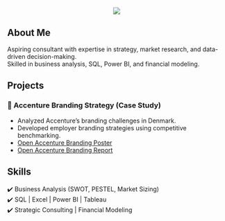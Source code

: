 <h1 align="center">
    <img src="https://readme-typing-svg.herokuapp.com/?font=Righteous&size=35&center=true&vCenter=true&width=700&height=70&duration=4000&lines=Hi+There!+👋;+I'm+Aashish+Singune!;+A+Software+Engineer!" />
</h1>

## About Me  
Aspiring consultant with expertise in strategy, market research, and data-driven decision-making.  
Skilled in business analysis, SQL, Power BI, and financial modeling.  

## Projects  
### 📌 Accenture Branding Strategy (Case Study)  
- Analyzed Accenture’s branding challenges in Denmark.  
- Developed employer branding strategies using competitive benchmarking.  
- [Open Accenture Branding Poster](https://github.com/namanmuchhala01/Accenture-Branding-Poster/blob/main/Accenture%20Branding%20Poster.pdf)  
- [Open Accenture Branding Report](https://github.com/namanmuchhala01/Accenture-Branding-Poster/blob/main/Accenture%20Branding%20Report.pdf)  

## Skills  
✔️ Business Analysis (SWOT, PESTEL, Market Sizing)  
✔️ SQL | Excel | Power BI | Tableau  
✔️ Strategic Consulting | Financial Modeling  
